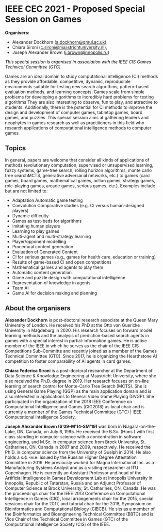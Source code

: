 # IEEE CEC 2021 - Proposed Special Session on Games

**Organisers:**  
- Alexander Dockhorn (a.dockhorn@qmul.ac.uk), 
- Chiara Sironi (c.sironi@maastrichtuniversity.nl), 
- Joseph Alexander Brown (j.brown@innopolis.ru)

_This special session is organised in association with the IEEE CIS Games Technical Committee (GTC)._

 Games are an ideal domain to study computational intelligence (CI) methods as they provide affordable, competitive, dynamic, reproducible environments suitable for testing new search algorithms, pattern-based evaluation methods, and learning concepts. Games scale from simple problems for developing algorithms to incredibly hard problems for testing algorithms They are also interesting to observe, fun to play, and attractive to students. Additionally, there is the potential for CI methods to improve the design and development of computer games, tabletop games, board games, and puzzles. This special session aims at gathering leaders and neophytes in games research as well as practitioners in this field who research applications of computational intelligence methods to computer games.

## Topics

In general, papers are welcome that consider all kinds of applications of methods (evolutionary computation, supervised or unsupervised learning, fuzzy systems, game-tree search, rolling horizon algorithms, monte carlo tree searchMCTS, generative adversarial networks, etc.) to games (card games, board games, mathematical games, action games, strategy games, role-playing games, arcade games, serious games, etc.).
Examples include but are not limited to:
- Adaptation Automatic game testing
- Coevolution Comparative studies (e.g. CI versus human-designed players)
- Dynamic difficulty 
- Games as test-beds for algorithms
- Imitating human players
- Learning to play games
- Multi-agent and multi-strategy learning
- Player/opponent modelling
- Procedural content generation
- Evaluation of Generated Content
- CI for serious games (e.g., games for health care, education or training)
- Results of game-based CI and open competitions
- Mathematical games and agents to play them
- Automatic content generation
- Game and puzzle design with computational intelligence
- Representation of knowledge in agents
- Team AI
- Game AI for decision making and planning
 
## About the organisers

**Alexander Dockhorn** is post-doctoral research associate at the Queen Mary University of London. He received his PhD at the Otto von Guericke University in Magdeburg in 2020. His research focuses on forward model learning methods and the analysis of prediction-based search agents in games with a special interest in partial-information games. He is active member of the IEEE in which he serves as the chair of the IEEE CIS Competitions Sub-Committe and recently joined as a member of the Games Technical Committee (GTC). Since 2017, he is organizing the Hearthstone AI competition to foster comparability of AI agents in card games. 

**Chiara Federica Sironi** is a post-doctoral researcher at the Department of Data Science & Knowledge Engineering at Maastricht University, where she also received the Ph.D. degree in 2019. Her research focuses on on-line learning of search control for Monte-Carlo Tree Search (MCTS). She is using General Game Playing (GGP) as the main application domain and is also interested in applications to General Video Game Playing (GVGP). She participated in the organization of the 2018 IEEE Conference on Computational Intelligence and Games (CIG2018) as local chair and is currently a member of the Games Technical Committee (GTC) \| IEEE Computational Intelligence Society.

**Joseph Alexander Brown (S’09-M’14-SM’19)** was born in Niagara-on-the-Lake, ON, Canada, on July 6, 1985.  He received the B.Sc. (Hons.) with first class standing in computer science with a concentration in software engineering, and M.Sc. in computer science from Brock University, St. Catharines, ON, Canada in 2007 and 2009, respectively.  He received the Ph.D. in computer science from the University of Guelph in 2014.  He also holds a к.ф.-м.н. issued by the Russian Higher Degree Attestation Committee in 2019.  He previously worked for Magna International Inc. as a Manufacturing Systems Analyst and as a visiting researcher at ITU Copenhagen.  He is currently an Assistant Professor and head of the Artificial Intelligence in Games Development Lab at Innopolis University in Innopolis, Republic of Tatarstan, Russia and an Adjunct Professor of Computer Science at Brock University, St. Catharines, ON, Canada. He was the proceedings chair for the IEEE 2013 Conference on Computational Intelligence in Games (CIG), local arrangements chair for the 2015, special sessions chair for the 2017, and tutorial chair for the 2018, Symposium on Bioinformatics and Computational Biology (CIBCB). He sits as a member of the Bioinformatics and Bioengineering Technical Committee (BBTC) and is Vice Chair of the Technical Committee in Games (GTC) of the Computational Intelligence Society (CIS) of the IEEE.
 
